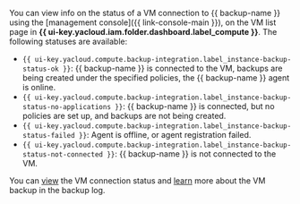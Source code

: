 You can view info on the status of a VM connection to {{ backup-name }} using the [management console]({{ link-console-main }}), on the VM list page in **{{ ui-key.yacloud.iam.folder.dashboard.label_compute }}**. The following statuses are available:

* `{{ ui-key.yacloud.compute.backup-integration.label_instance-backup-status-ok }}`: {{ backup-name }} is connected to the VM, backups are being created under the specified policies, the {{ backup-name }} agent is online.
* `{{ ui-key.yacloud.compute.backup-integration.label_instance-backup-status-no-applications }}`: {{ backup-name }} is connected, but no policies are set up, and backups are not being created.
* `{{ ui-key.yacloud.compute.backup-integration.label_instance-backup-status-failed }}`: Agent is offline, or agent registration failed.
* `{{ ui-key.yacloud.compute.backup-integration.label_instance-backup-status-not-connected }}`: {{ backup-name }} is not connected to the VM.

You can [view](../../backup/operations/get-journal.md) the VM connection status and [learn](../../backup/operations/get-connection-status.md) more about the VM backup in the backup log.